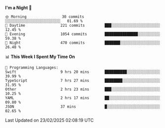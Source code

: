 <!--START_SECTION:waka-->
**I'm a Night 🦉** 

```text
🌞 Morning                30 commits          ░░░░░░░░░░░░░░░░░░░░░░░░░   01.69 % 
🌆 Daytime                221 commits         ███░░░░░░░░░░░░░░░░░░░░░░   12.45 % 
🌃 Evening                1054 commits        ███████████████░░░░░░░░░░   59.38 % 
🌙 Night                  470 commits         ███████░░░░░░░░░░░░░░░░░░   26.48 % 
```


📊 **This Week I Spent My Time On** 

```text
💬 Programming Languages: 
Swift                    9 hrs 20 mins       ██████████░░░░░░░░░░░░░░░   39.99 % 
TypeScript               7 hrs 27 mins       ████████░░░░░░░░░░░░░░░░░   31.95 % 
Other                    2 hrs 23 mins       ███░░░░░░░░░░░░░░░░░░░░░░   10.25 % 
YAML                     2 hrs 17 mins       ██░░░░░░░░░░░░░░░░░░░░░░░   09.80 % 
JSON                     37 mins             █░░░░░░░░░░░░░░░░░░░░░░░░   02.65 % 
```


 Last Updated on 23/02/2025 02:08:19 UTC
<!--END_SECTION:waka-->

